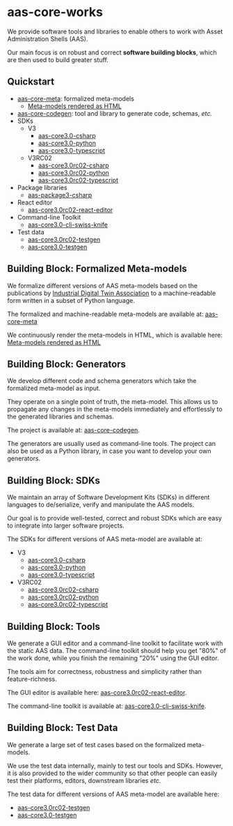 # aas-core-works

We provide software tools and libraries to enable others to work with Asset Administration Shells (AAS).

Our main focus is on robust and correct **software building blocks**, which are then used to build greater stuff.

## Quickstart

* [aas-core-meta]: formalized meta-models
  * [Meta-models rendered as HTML] 
* [aas-core-codegen]: tool and library to generate code, schemas, *etc.*
* SDKs
  * V3
    * [aas-core3.0-csharp]
    * [aas-core3.0-python]
    * [aas-core3.0-typescript]
  * V3RC02
    * [aas-core3.0rc02-csharp]
    * [aas-core3.0rc02-python]
    * [aas-core3.0rc02-typescript]
* Package libraries
  * [aas-package3-csharp]
* React editor
  * [aas-core3.0rc02-react-editor]
* Command-line Toolkit
  * [aas-core3.0-cli-swiss-knife]
* Test data
  * [aas-core3.0rc02-testgen]
  * [aas-core3.0-testgen]

[aas-core-meta]: https://github.com/aas-core-works/aas-core-meta
[Meta-models rendered as HTML]: https://aas-core-works.github.io/aas-core-meta/
[aas-core-codegen]: https://github.com/aas-core-works/aas-core-codegen

[aas-core3.0rc02-csharp]: https://github.com/aas-core-works/aas-core3.0rc02-csharp
[aas-core3.0rc02-python]: https://github.com/aas-core-works/aas-core3.0rc02-python
[aas-core3.0rc02-typescript]: https://github.com/aas-core-works/aas-core3.0rc02-typescript

[aas-core3.0-csharp]: https://github.com/aas-core-works/aas-core3.0-csharp
[aas-core3.0-python]: https://github.com/aas-core-works/aas-core3.0-python
[aas-core3.0-typescript]: https://github.com/aas-core-works/aas-core3.0-typescript

[aas-package3-csharp]: https://github.com/aas-core-works/aas-package3-csharp

[aas-core3.0rc02-react-editor]: https://github.com/aas-core-works/aas-core3.0rc02-react-editor

[aas-core3.0-cli-swiss-knife]: https://github.com/aas-core-works/aas-core3.0-cli-swiss-knife

[aas-core3.0rc02-testgen]: https://github.com/aas-core-works/aas-core3.0rc02-testgen
[aas-core3.0-testgen]: https://github.com/aas-core-works/aas-core3.0-testgen

## Building Block: Formalized Meta-models

We formalize different versions of AAS meta-models based on the publications by [Industrial Digital Twin Association] to a machine-readable form written in a subset of Python language.

[Industrial Digital Twin Association]: https://industrialdigitaltwin.org/

The formalized and machine-readable meta-models are available at: [aas-core-meta]

We continuously render the meta-models in HTML, which is available here: [Meta-models rendered as HTML] 

## Building Block: Generators

We develop different code and schema generators which take the formalized meta-model as input.

They operate on a single point of truth, the meta-model. 
This allows us to propagate any changes in the meta-models immediately and effortlessly to the generated libraries and schemas.

The project is available at: [aas-core-codegen].

The generators are usually used as command-line tools.
The project can also be used as a Python library, in case you want to develop your own generators.

## Building Block: SDKs

We maintain an array of Software Development Kits (SDKs) in different languages to de/serialize, verify and manipulate the AAS models.

Our goal is to provide well-tested, correct and robust SDKs which are easy to integrate into larger software projects.

The SDKs for different versions of AAS meta-model are available at:

* V3
  * [aas-core3.0-csharp]
  * [aas-core3.0-python]
  * [aas-core3.0-typescript]
* V3RC02
  * [aas-core3.0rc02-csharp]
  * [aas-core3.0rc02-python]
  * [aas-core3.0rc02-typescript]

## Building Block: Tools

We generate a GUI editor and a command-line toolkit to facilitate work with the static AAS data.
The command-line toolkit should help you get "80%" of the work done, while you finish the remaining "20%" using the GUI editor.

The tools aim for correctness, robustness and simplicity rather than feature-richness.

The GUI editor is available here: [aas-core3.0rc02-react-editor].

The command-line toolkit is available at: [aas-core3.0-cli-swiss-knife].

## Building Block: Test Data

We generate a large set of test cases based on the formalized meta-models.

We use the test data internally, mainly to test our tools and SDKs.
However, it is also provided to the wider community so that other people can easily test their platforms, editors, downstream libraries *etc.*

The test data for different versions of AAS meta-model are available here:

* [aas-core3.0rc02-testgen]
* [aas-core3.0-testgen]
